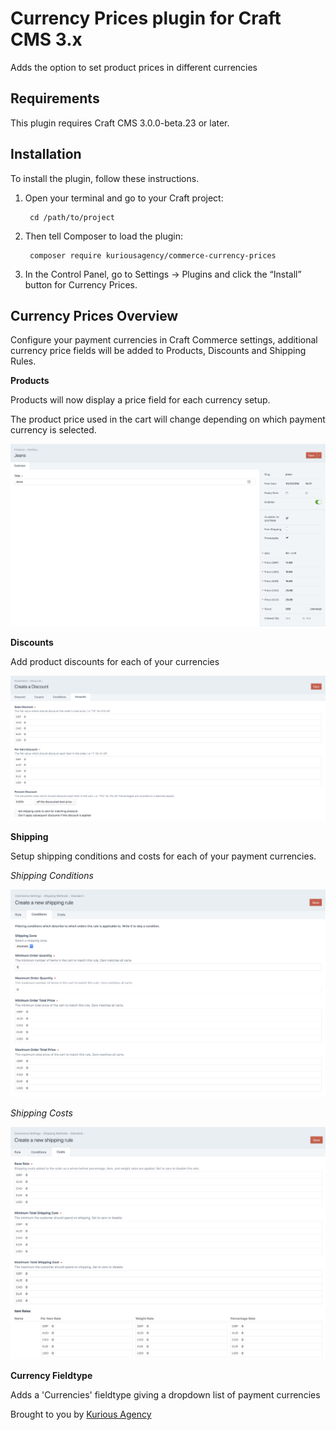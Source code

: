 # Currency Prices plugin for Craft CMS 3.x

Adds the option to set product prices in different currencies

## Requirements

This plugin requires Craft CMS 3.0.0-beta.23 or later.

## Installation

To install the plugin, follow these instructions.

1. Open your terminal and go to your Craft project:

        cd /path/to/project

2. Then tell Composer to load the plugin:

        composer require kuriousagency/commerce-currency-prices

3. In the Control Panel, go to Settings → Plugins and click the “Install” button for Currency Prices.

## Currency Prices Overview

Configure your payment currencies in Craft Commerce settings, additional currency price fields will be added to Products, Discounts and Shipping Rules.

**Products**

Products will now display a price field for each currency setup.

The product price used in the cart will change depending on which payment currency is selected.

![Screenshot](resources/screenshots/currency-prices.png)

**Discounts**

Add product discounts for each of your currencies

![Screenshot](resources/screenshots/currency-discounts.png)

**Shipping**

Setup shipping conditions and costs for each of your payment currencies.

_Shipping Conditions_

![Screenshot](resources/screenshots/currency-shipping-conditions.png)

_Shipping Costs_

![Screenshot](resources/screenshots/currency-shipping-costs.png)


**Currency Fieldtype**

Adds a 'Currencies' fieldtype giving a dropdown list of payment currencies

Brought to you by [Kurious Agency](https://kurious.agency)